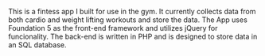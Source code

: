 This is a fintess app I built for use in the gym. It currently collects data from both cardio and weight lifting workouts and store the data. The App uses Foundation 5 as the front-end framework and utilizes jQuery for funcionality. The back-end is written in PHP and is designed to store data in an SQL database.  
